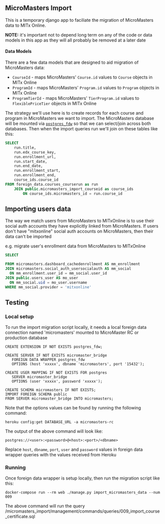 MicroMasters Import
---

This is a temporary django app to faciliate the migration of MicroMasters data to MITx Online.

**NOTE:** it's important not to depend long term on any of the code or data models in this app as they will all probably be removed at a later date

#### Data Models

There are a few data models that are designed to aid migration of MicroMasters data:

- `CourseId` - maps MicroMasters' `Course.id` values to `Course` objects in MITx Online
- `ProgramId` - maps MicroMasters' `Program.id` values to `Program` objects in MITx Online
- `ProgramTierId` - maps MicroMasters' `TierProgram.id` values to `FlexiblePriceTier` objects in MITx Online

The strategy we'll use here is to create records for each course and program in MicroMasters we want to import. The MicroMasters database will be mounted via [`postgres_fdw`](https://www.postgresql.org/docs/current/postgres-fdw.html) so that we can select/join across both databases. Then when the import queries run we'll join on these tables like this:

```sql
SELECT
    run.title,
    run.edx_course_key,
    run.enrollment_url,
    run.start_date,
    run.end_date,
    run.enrollment_start,
    run.enrollment_end,
    course_ids.course_id
FROM foreign_data.courses_courserun as run
    JOIN public.micromasters_import_courseid as course_ids
        ON course_ids.micromasters_id = run.course_id
```

## Importing users data
The way we match users from MicroMasters to MITxOnline is to use their social auth accounts they have explicitly linked from MicroMasters.
If users don't have "mitxonline" social auth accounts on MicroMasters, then their data can't be imported

e.g. migrate user's enrollment data from MicroMasters to MITxOnline
```sql
SELECT

FROM micromasters.dashboard_cachedenrollment AS mm_enrollment
JOIN micromasters.social_auth_usersocialauth AS mm_social
  ON mm_enrollment.user_id = mm_social.user_id
JOIN public.users_user AS mo_user
  ON mm_social.uid = mo_user.username
WHERE mm_social.provider = 'mitxonline'
```

## Testing

### Local setup
To run the import migration script locally, it needs a local foreign data connection named 'micromasters' mounted to
MicroMaster RC or production database

```
CREATE EXTENSION IF NOT EXISTS postgres_fdw;

CREATE SERVER IF NOT EXISTS micromaster_bridge
   FOREIGN DATA WRAPPER postgres_fdw
   OPTIONS (host 'xxxxx', dbname 'micromasters', port '15432');

CREATE USER MAPPING IF NOT EXISTS FOR postgres
   SERVER micromaster_bridge
   OPTIONS (user 'xxxxx', password 'xxxxx');

CREATE SCHEMA micromasters IF NOT EXISTS;
IMPORT FOREIGN SCHEMA public
FROM SERVER micromaster_bridge INTO micromasters;

```
Note that the options values can be found by running the following command:
```
heroku config:get DATABASE_URL -a micromasters-rc
```
The output of the above command will look like:
```
postgres://<user>:<password>@<host>:<port>/<dbname>
```
Replace `host`, `dbname`, `port`, `user` and `password` values in foreign data wrapper queries with the values received from Heroku

### Running
Once foreign data wrapper is setup locally, then run the migration script like this:
```
docker-compose run --rm web ./manage.py import_micromasters_data --num 009
```
The above command will run the query /micromasters_import/management/commands/queries/009_import_course_certificate.sql
